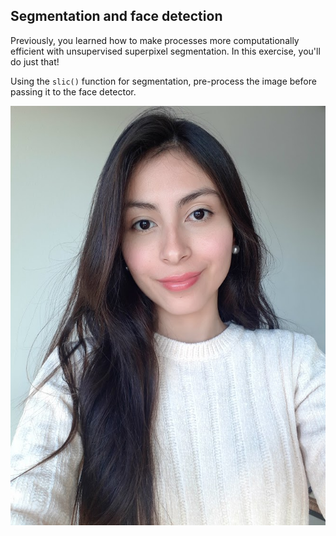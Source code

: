 ## Segmentation and face detection

Previously, you learned how to make processes more computationally efficient with unsupervised superpixel segmentation. In this exercise, you'll do just that!

Using the `slic()` function for segmentation, pre-process the image before passing it to the face detector.

![Young woman selfie](../i/7.jpg)

<!-- Image preloaded as `profile_image`. -->

<!-- The `Cascade` class, the `slic()` function from segmentation module, and the `show_detected_face()` function for visualization have already been imported. The detector is already initialized and ready to use as `detector`. -->
<!-- 
### Instructions

- Apply superpixel segmentation and obtain the segments a.k.a. labels using slic().

- Obtain the segmented image using label2rgb()

- Detect the faces, using the detector with multi scale method.
 -->